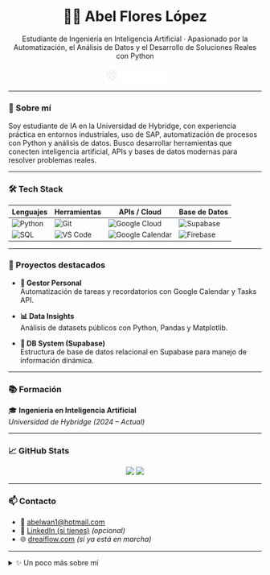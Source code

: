 <h1 align="center">👨‍💻 Abel Flores López</h1>
<p align="center">
  Estudiante de Ingeniería en Inteligencia Artificial · Apasionado por la Automatización, el Análisis de Datos y el Desarrollo de Soluciones Reales con Python
</p>

<p align="center">
  <img src="./logo-hybridge-ligth.png" alt="Hybridge University" width="120"/>
</p>

---

### 🧠 Sobre mí

Soy estudiante de IA en la Universidad de Hybridge, con experiencia práctica en entornos industriales, uso de SAP, automatización de procesos con Python y análisis de datos. Busco desarrollar herramientas que conecten inteligencia artificial, APIs y bases de datos modernas para resolver problemas reales.

---

### 🛠️ Tech Stack

<div align="center">

| Lenguajes | Herramientas | APIs / Cloud | Base de Datos |
|----------|-------------|---------------|----------------|
| ![Python](https://img.shields.io/badge/-Python-3776AB?style=flat&logo=python&logoColor=white) | ![Git](https://img.shields.io/badge/-Git-F05032?style=flat&logo=git&logoColor=white) | ![Google Cloud](https://img.shields.io/badge/-Google%20API-4285F4?style=flat&logo=google&logoColor=white) | ![Supabase](https://img.shields.io/badge/-Supabase-3ECF8E?style=flat&logo=supabase&logoColor=white) |
| ![SQL](https://img.shields.io/badge/-SQL-003B57?style=flat&logo=sqlite&logoColor=white) | ![VS Code](https://img.shields.io/badge/-VS%20Code-007ACC?style=flat&logo=visual-studio-code&logoColor=white) | ![Google Calendar](https://img.shields.io/badge/-Calendar%20API-34A853?style=flat&logo=google-calendar&logoColor=white) | ![Firebase](https://img.shields.io/badge/-Firebase-FFCA28?style=flat&logo=firebase&logoColor=white) |

</div>

---

### 🚀 Proyectos destacados

- **🧾 Gestor Personal**  
  Automatización de tareas y recordatorios con Google Calendar y Tasks API.

- **📊 Data Insights**  
  Análisis de datasets públicos con Python, Pandas y Matplotlib.

- **🧬 DB System (Supabase)**  
  Estructura de base de datos relacional en Supabase para manejo de información dinámica.

---

### 📚 Formación

🎓 **Ingeniería en Inteligencia Artificial**  
*Universidad de Hybridge (2024 – Actual)*  

---

### 📈 GitHub Stats

<p align="center">
  <img src="https://github-readme-stats.vercel.app/api?username=TheRevised&show_icons=true&theme=tokyonight" width="48%" />
  <img src="https://github-readme-stats.vercel.app/api/top-langs/?username=TheRevised&layout=compact&theme=tokyonight" width="48%" />
</p>

---

### 📫 Contacto

- 📧 abelwan1@hotmail.com  
- 💼 [LinkedIn (si tienes)](https://linkedin.com/in/abelflores) *(opcional)*  
- 🌐 [dreaiflow.com](https://dreaiflow.com) *(si ya está en marcha)*  

---

<details>
<summary>✨ Un poco más sobre mí</summary>

- Actualmente trabajo en el área de manufactura avanzada en Intuitive.  
- Tengo interés en la creación de herramientas que automaticen procesos humanos.  
- Mi objetivo es integrar IA en el día a día con un enfoque práctico y realista.  
</details>
